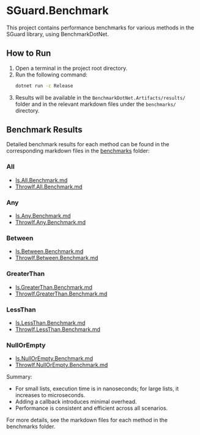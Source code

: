 # SGuard.Benchmark

This project contains performance benchmarks for various methods in the SGuard library, using BenchmarkDotNet.

## How to Run

1. Open a terminal in the project root directory.
2. Run the following command:
   ```bash
   dotnet run -c Release
   ```
3. Results will be available in the `BenchmarkDotNet.Artifacts/results/` folder and in the relevant markdown files under the `benchmarks/` directory.

## Benchmark Results

Detailed benchmark results for each method can be found in the corresponding markdown files in the [benchmarks](benchmarks/) folder:

### All
- [Is.All.Benchmark.md](benchmarks/All/Is.All.Benchmark.md)
- [ThrowIf.All.Benchmark.md](benchmarks/All/ThrowIf.All.Benchmark.md)

### Any
- [Is.Any.Benchmark.md](benchmarks/Any/Is.Any.Benchmark.md)
- [ThrowIf.Any.Benchmark.md](benchmarks/Any/ThrowIf.Any.Benchmark.md)

### Between
- [Is.Between.Benchmark.md](benchmarks/Between/Is.Between.Benchmark.md)
- [ThrowIf.Between.Benchmark.md](benchmarks/Between/ThrowIf.Between.Benchmark.md)

### GreaterThan
- [Is.GreaterThan.Benchmark.md](benchmarks/GreaterThan/Is.GreaterThan.Benchmark.md)
- [ThrowIf.GreaterThan.Benchmark.md](benchmarks/GreaterThan/ThrowIf.GreaterThan.Benchmark.md)

### LessThan
- [Is.LessThan.Benchmark.md](benchmarks/LessThan/Is.LessThan.Benchmark.md)
- [ThrowIf.LessThan.Benchmark.md](benchmarks/LessThan/ThrowIf.LessThan.Benchmark.md)

### NullOrEmpty
- [Is.NullOrEmpty.Benchmark.md](benchmarks/NullOrEmpty/Is.NullOrEmpty.Benchmark.md)
- [ThrowIf.NullOrEmpty.Benchmark.md](benchmarks/NullOrEmpty/ThrowIf.NullOrEmpty.Benchmark.md)

Summary:
- For small lists, execution time is in nanoseconds; for large lists, it increases to microseconds.
- Adding a callback introduces minimal overhead.
- Performance is consistent and efficient across all scenarios.

For more details, see the markdown files for each method in the benchmarks folder.
